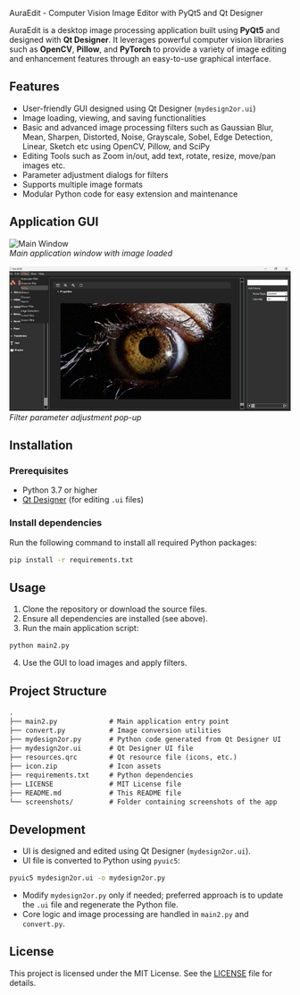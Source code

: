 AuraEdit - Computer Vision Image Editor with PyQt5 and Qt Designer

AuraEdit is a desktop image processing application built using **PyQt5** and designed with **Qt Designer**. It leverages powerful computer vision libraries such as **OpenCV**, **Pillow**, and **PyTorch** to provide a variety of image editing and enhancement features through an easy-to-use graphical interface.


## Features

- User-friendly GUI designed using Qt Designer (`mydesign2or.ui`)
- Image loading, viewing, and saving functionalities
- Basic and advanced image processing filters such as Gaussian Blur, Mean, Sharpen, Distorted, Noise, Grayscale, Sobel, Edge Detection, Linear, Sketch etc using OpenCV, 
  Pillow, and SciPy
- Editing Tools such as Zoom in/out, add text, rotate, resize, move/pan images etc.
- Parameter adjustment dialogs for filters
- Supports multiple image formats
- Modular Python code for easy extension and maintenance


## Application GUI

![Main Window](main_window.png)  
*Main application window with image loaded*

![Filter Dialog](image.png)  
*Filter parameter adjustment pop-up*


## Installation

### Prerequisites

- Python 3.7 or higher
- [Qt Designer](https://doc.qt.io/qt-5/qtdesigner-manual.html) (for editing `.ui` files)

### Install dependencies

Run the following command to install all required Python packages:

```bash
pip install -r requirements.txt
````


## Usage

1. Clone the repository or download the source files.
2. Ensure all dependencies are installed (see above).
3. Run the main application script:

```bash
python main2.py
```

4. Use the GUI to load images and apply filters.


## Project Structure

```
.
├── main2.py             # Main application entry point
├── convert.py           # Image conversion utilities
├── mydesign2or.py       # Python code generated from Qt Designer UI
├── mydesign2or.ui       # Qt Designer UI file
├── resources.qrc        # Qt resource file (icons, etc.)
├── icon.zip             # Icon assets
├── requirements.txt     # Python dependencies
├── LICENSE              # MIT License file
├── README.md            # This README file
└── screenshots/         # Folder containing screenshots of the app
```


## Development

* UI is designed and edited using Qt Designer (`mydesign2or.ui`).
* UI file is converted to Python using `pyuic5`:

```bash
pyuic5 mydesign2or.ui -o mydesign2or.py
```

* Modify `mydesign2or.py` only if needed; preferred approach is to update the `.ui` file and regenerate the Python file.
* Core logic and image processing are handled in `main2.py` and `convert.py`.


## License

This project is licensed under the MIT License. See the [LICENSE](LICENSE) file for details.
